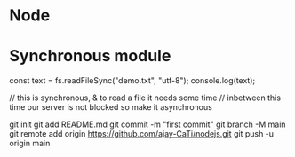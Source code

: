 # Node

# Synchronous module

const text = fs.readFileSync("demo.txt", "utf-8");
console.log(text);

// this is synchronous, & to read a file it needs some time
// inbetween this time our server is not blocked so make it asynchronous

git init
git add README.md
git commit -m "first commit"
git branch -M main
git remote add origin https://github.com/ajay-CaTi/nodejs.git
git push -u origin main
